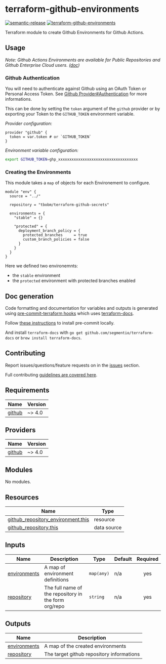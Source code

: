 # terraform-github-environments

[![semantic-release](https://img.shields.io/badge/%20%20%F0%9F%93%A6%F0%9F%9A%80-semantic--release-e10079.svg)](https://github.com/semantic-release/terraform-github-environments)
[![terraform-github-environments](https://github.com/tbobm/terraform-github-environments/workflows/terraform-github-environments/badge.svg)](https://github.com/tbobm/terraform-github-environments/actions?query=workflow%3Aterraform-github-environments)

Terraform module to create Github Environments for Github Actions.

## Usage

_Note: Github Actions Environments are available for Public Repositories and
Github Enterprise Cloud users. ([doc][gh-env-doc])_

[gh-env-doc]: https://docs.github.com/en/actions/deployment/targeting-different-environments/using-environments-for-deployment

### Github Authentication

You will need to authenticate against Github using an OAuth Token or Personal Access Token.
See [Github Provider#Authentication][tf-gh-auth] for more informations.

This can be done by setting the `token` argument of the `github` provider or by exporting
your Token to the `GITHUB_TOKEN` environment variable.

_Provider configuration:_
```hcl
provider "github" {
  token = var.token # or `GITHUB_TOKEN`
}
```

_Environment variable configuration:_
```bash
export GITHUB_TOKEN=ghp_xxxxxxxxxxxxxxxxxxxxxxxxxxxxxxxxxxxx
```

[tf-gh-auth]: https://registry.terraform.io/providers/integrations/github/latest/docs#authentication

### Creating the Environments

This module takes a `map` of objects for each Environement to configure.

```hcl
module "env" {
  source = "../"

  repository = "tbobm/terraform-github-secrets"

  environments = {
    "stable" = {}

    "protected" = {
      deployment_branch_policy = {
        protected_branches     = true
        custom_branch_policies = false
      }
    }
  }
}
```

Here we defined two environemnts:
- the `stable` environment
- the `protected` environment with protected branches enabled

## Doc generation

Code formatting and documentation for variables and outputs is generated using
[pre-commit-terraform
hooks](https://github.com/antonbabenko/pre-commit-terraform) which uses
[terraform-docs](https://github.com/segmentio/terraform-docs).

Follow [these
instructions](https://github.com/antonbabenko/pre-commit-terraform#how-to-install)
to install pre-commit locally.

And install `terraform-docs` with `go get github.com/segmentio/terraform-docs`
or `brew install terraform-docs`.

## Contributing

Report issues/questions/feature requests on in the
[issues](https://github.com/tbobm/terraform-github-environments/issues/new)
section.

Full contributing [guidelines are covered
here](https://github.com/tbobm/terraform-github-environments/blob/master/.github/CONTRIBUTING.md).


<!-- BEGINNING OF PRE-COMMIT-TERRAFORM DOCS HOOK -->
## Requirements

| Name | Version |
|------|---------|
| <a name="requirement_github"></a> [github](#requirement\_github) | ~> 4.0 |

## Providers

| Name | Version |
|------|---------|
| <a name="provider_github"></a> [github](#provider\_github) | ~> 4.0 |

## Modules

No modules.

## Resources

| Name | Type |
|------|------|
| [github_repository_environment.this](https://registry.terraform.io/providers/integrations/github/latest/docs/resources/repository_environment) | resource |
| [github_repository.this](https://registry.terraform.io/providers/integrations/github/latest/docs/data-sources/repository) | data source |

## Inputs

| Name | Description | Type | Default | Required |
|------|-------------|------|---------|:--------:|
| <a name="input_environments"></a> [environments](#input\_environments) | A map of environment definitions | `map(any)` | n/a | yes |
| <a name="input_repository"></a> [repository](#input\_repository) | The full name of the repository in the form org/repo | `string` | n/a | yes |

## Outputs

| Name | Description |
|------|-------------|
| <a name="output_environments"></a> [environments](#output\_environments) | A map of the created environments |
| <a name="output_repository"></a> [repository](#output\_repository) | The target github repository informations |
<!-- END OF PRE-COMMIT-TERRAFORM DOCS HOOK -->
